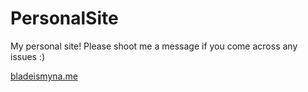 # PersonalSite
My personal site! Please shoot me a message if you come across any issues :)

[bladeismyna.me](http://bladeismyna.me/)
